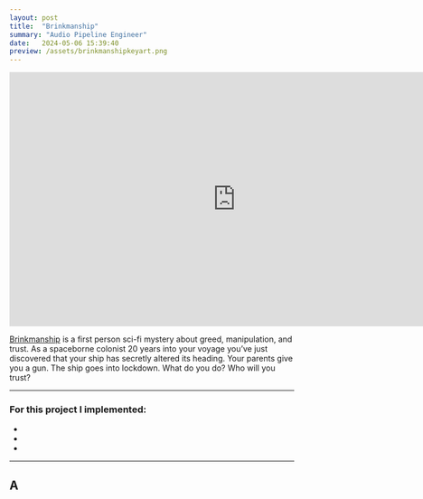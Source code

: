 ```yaml
---
layout: post
title:  "Brinkmanship"
summary: "Audio Pipeline Engineer"
date:   2024-05-06 15:39:40
preview: /assets/brinkmanshipkeyart.png
---
```


<center>
<iframe
    width="800"
    height="450"
    src="https://www.youtube.com/embed/BGSEGfEPpyY?si=rOgC-EhINqu5gbA5"
    frameborder="0"
    allow="autoplay; encrypted-media"
    allowfullscreen
>
</iframe>
</center>

[Brinkmanship](https://store.steampowered.com/app/2858410/Brinkmanship/) is a first person sci-fi mystery about greed, manipulation, and trust. As a spaceborne colonist 20 years into your voyage you’ve just discovered that your ship has secretly altered its heading. Your parents give you a gun. The ship goes into lockdown. What do you do? Who will you trust?

***

### For this project I implemented:
* 
*
*


***

## A 


